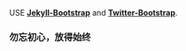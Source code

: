 USE **[Jekyll-Bootstrap](http://jekyllbootstrap.com/)** and **[Twitter-Bootstrap](http://twitter.github.com/bootstrap/)**.

### 勿忘初心，放得始终
